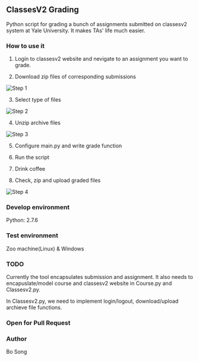 ## ClassesV2 Grading

Python script for grading a bunch of assignments submitted on classesv2 system at Yale University. It makes TAs' life much easier.

### How to use it

1. Login to classesv2 website and nevigate to an assignment you want to grade.


2. Download zip files of corresponding submissions

![Step 1](http://i.imgur.com/M4Vh5ZC.png)

3. Select type of files

![Step 2](http://i.imgur.com/bm6F6mx.png)

4. Unzip archive files 

![Step 3](http://i.imgur.com/ENqF37e.png)

5. Configure main.py and write grade function

6. Run the script

7. Drink coffee

8. Check, zip and upload graded files

![Step 4](http://i.imgur.com/xAN1vm8.png)


### Develop environment
Python: 2.7.6

### Test environment

Zoo machine(Linux) & Windows 


### TODO

Currently the tool encapsulates submission and assignment. It also needs to encapuslate/model course and classesv2 website in Course.py and Classesv2.py.

In Classesv2.py, we need to implement login/logout, download/upload archieve file functions.


### Open for Pull Request

### Author

Bo Song